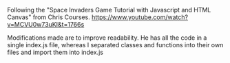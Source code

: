 Following the "Space Invaders Game Tutorial with Javascript and HTML Canvas" from Chris Courses.
https://www.youtube.com/watch?v=MCVU0w73uKI&t=1766s

Modifications made are to improve readability. 
He has all the code in a single index.js file, whereas I separated classes and functions into
their own files and import them into index.js